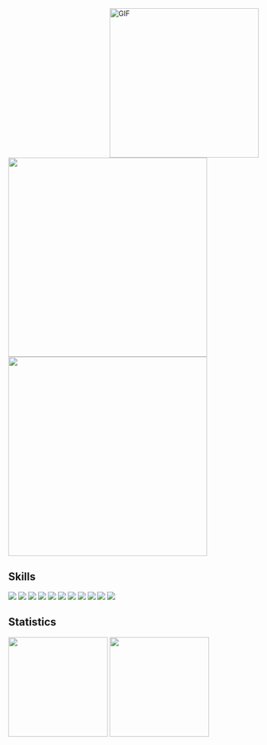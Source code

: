

<!-- If you're copying this please give a little credit -->

<img align="right" alt="GIF" src="https://media.giphy.com/media/836HiJc7pgzy8iNXCn/giphy.gif" width=300 />

<img src="https://img.shields.io/badge/Dibash%20Thapa-red?style=for-the-badge" width=400>


<img src="https://img.shields.io/badge/-Computer%20Science%20Student.-black?style=for-the-badge" width=400>

## Skills

![](https://img.shields.io/badge/Python-3776AB?style=for-the-badge&logo=python&logoColor=white)
![](https://img.shields.io/badge/JavaScript-F7DF1E?style=for-the-badge&logo=javascript&logoColor=black)
![](https://img.shields.io/badge/TypeScript-007ACC?style=for-the-badge&logo=typescript&logoColor=white)
![](https://img.shields.io/badge/MongoDB-4EA94B?style=for-the-badge&logo=mongodb&logoColor=white)
![](https://img.shields.io/badge/VIM-%2311AB00.svg?&style=for-the-badge&logo=vim&logoColor=white)
![](https://img.shields.io/badge/Node.js-339933?style=for-the-badge&logo=nodedotjs&logoColor=white)
![](https://img.shields.io/badge/Django-092E20?style=for-the-badge&logo=django&logoColor=white)
![](https://img.shields.io/badge/Flask-000000?style=for-the-badge&logo=flask&logoColor=white)
![](https://img.shields.io/badge/Docker-2CA5E0?style=for-the-badge&logo=docker&logoColor=white)
![](https://img.shields.io/badge/Git-F05032?style=for-the-badge&logo=git&logoColor=white)
![](https://img.shields.io/badge/Rust-F05032?style=for-the-badge&logo=rust&logoColor=white)

## Statistics

<img src="https://github-readme-stats.vercel.app/api?username=dibashthapa&theme=midnight-purple&count_private=true&show_icons=true" height=200>  <img src="https://github-readme-stats.vercel.app/api/top-langs/?username=dibashthapa&langs_count=3&theme=midnight-purple&show_icons=true&hide=html,css,glsl" height=200>

